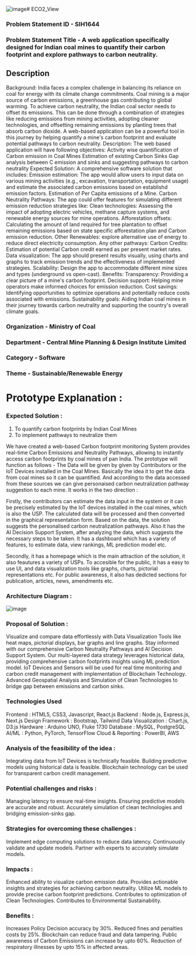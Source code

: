 ![image](https://github.com/user-attachments/assets/43a63374-a4a9-4238-a129-6ede6bb46ae1)# ECO2_View

### Problem Statement ID - SIH1644

### Problem Statement Title - A web application specifically designed for Indian coal mines to quantify their carbon footprint and explore pathways to carbon neutrality.

## Description 
Background: India faces a complex challenge in balancing its reliance on coal for energy with its climate change commitments. Coal mining is a major source of carbon emissions, a greenhouse gas contributing to global warming. To achieve carbon neutrality, the Indian coal sector needs to offset its emissions. This can be done through a combination of strategies like reducing emissions from mining activities, adopting cleaner technologies, and offsetting remaining emissions by planting trees that absorb carbon dioxide. A web-based application can be a powerful tool in this journey by helping quantify a mine's carbon footprint and evaluate potential pathways to carbon neutrality. Description: The web based application will have following objectives: Activity wise quantification of Carbon emission in Coal Mines Estimation of existing Carbon Sinks Gap analysis between C emission and sinks and suggesting pathways to carbon neutrality Expected Solution: A comprehensive software solution that includes: Emission estimation: The app would allow users to input data on various mining activities (e.g., excavation, transportation, equipment usage) and estimate the associated carbon emissions based on establishd emission factors. Estimation of Per Capita emissions of a Mine. Carbon Neutrality Pathways: The app could offer features for simulating different emission reduction strategies like: Clean technologies: Assessing the impact of adopting electric vehicles, methane capture systems, and renewable energy sources for mine operations. Afforestation offsets: Calculating the amount of land required for tree plantation to offset remaining emissions based on state specific afforestation plan and Carbon emission reduction. Other Renewables: explore alternative use of energy to reduce direct electricity consumption. Any other pathways: Carbon Credits: Estimation of potential Carbon credit earned as per present market rates. Data visualization: The app should present results visually, using charts and graphs to track emission trends and the effectiveness of implemented strategies. Scalability: Design the app to accommodate different mine sizes and types (underground vs open-cast). Benefits: Transparency: Providing a clear picture of a mine's carbon footprint. Decision support: Helping mine operators make informed choices for emission reduction. Cost savings: Identifying opportunities to optimize operations and potentially reduce costs associated with emissions. Sustainability goals: Aiding Indian coal mines in their journey towards carbon neutrality and supporting the country's overall climate goals.

### Organization - Ministry of Coal
### Department - Central Mine Planning & Design Institute Limited
### Category - Software
### Theme - Sustainable/Renewable Energy

# Prototype Explanation :

### Expected Solution :

1) To quantify carbon footprints by Indian Coal Mines
2) To implement pathways to neutralize them

We have created a web-based Carbon footprint monitoring System provides real-time Carbon Emissions and Neutrality Pathways, allowing to instantly access carbon footprints by coal mines of pan India. The prototype will function as follows - The Data will be given by given by Contributors or the IoT Devices installed in the Coal Mines. Basically the idea it to get the data from coal mines so it can be quantified. And according to the data accessed from these sources we can give personaised carbon neutralization pathway suggestion to each mine. It works in the two direction :

Firstly, the contributors can estimate the data input in the system or it can be precisely estimated by the IoT devices installed in the coal mines, which is also the USP. The calculated data will be processed and then converted in the graphical representation form. Based on the data, the solution suggests the personalised carbon neutralizatiion pathways. Also it has the AI Decision Support System, after analyzing the data, which suggests the necessary steps to be taken. It has a dashboard which has a variety of features, to estimate data, view rankings, ML prediction model etc.

Secondly, it has a homepage which is the main attraction of the solution, it also feautures a variety of USPs. To accesible for the public, it has a easy to use UI, and data visualization tools like graphs, charts, pictorial representations etc. For public awareness, it also has dedicted sections for publication, articles, news, amendments etc.

### Architecture Diagram :
![image](https://raw.githubusercontent.com/githubxnishant/ECO2_View/59b14f68eb7d4f3b06276e0b26e32cd8d55e2494/Assets/Prototype.drawio.png)


### Proposal of Solution :
Visualize and compare data effortlessly with Data Visualization Tools like heat maps, pictorial displays, bar graphs and line graphs.
Stay informed with our comprehensive Carbon Neutrality Pathways and AI Decision Support System.
Our multi-layered data strategy leverages historical data, providing comprehensive carbon footprints insights using ML prediction model.
IoT Devices and Sensors will be used for real time monitoring and carbon credit management with implementation of Blockchain Technology.
Advanced Geospatial Analysis and Simulation of Clean Technologies to bridge gap between emissions and carbon sinks.

### Technologies Used

Frontend : HTML5, CSS3, Javascript, React.js
Backend : Node.js, Express.js, Next.js
Design Framework : Bootstrap, Tailwind
Data Visualization : Chart.js, D3.js
Hardware : Arduino UNO, Fluke 1730
Database : MySQL, PostgreSQL
AI/ML : Python, PyTorch, TensorFlow
Cloud & Reporting : PowerBI, AWS


### Analysis of the feasibility of the idea :

Integrating data from IoT Devices is technically feasible.
Building predictive models using historical data is feasible.
Blockchain technology can be used for transparent carbon credit management.

### Potential challenges and risks :

Managing latency to ensure real-time insights.
Ensuring predictive models are accurate and robust.
Accurately simulation of clean technologies and bridging emission-sinks gap. 

### Strategies for overcoming these challenges :

Implement edge computing solutions to reduce data latency.
Continuously validate and update models.
Partner with experts to accurately simulate models.

### Impacts :
Enhanced ability to visualize carbon emission data.
Provides actionable insights and strategies for achieving carbon neutrality.
Utilize ML models to provide precise carbon footprint predictions.
Contributes to optimization of Clean Technologies.
Contributes to Environmental Sustainability.

### Benefits :
Increases Policy Decision accuracy by 30%.
Reduced fines and penalties costs by 25%.
Blockchain can reduce fraud and data tampering.
Public awareness of Carbon Emissions can increase by upto 60%.
Reduction of respiratory illnesses by upto 15% in affected areas. 






